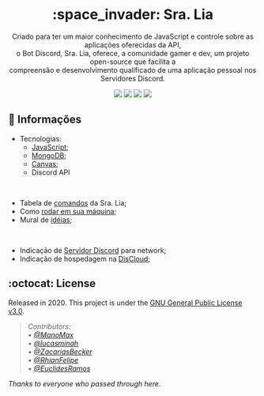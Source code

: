 <h1 align="center"> :space_invader: Sra. Lia </h1>

<p align="center">
  Criado para ter um maior conhecimento de JavaScript e controle sobre as aplicações oferecidas da API, <br>
  o Bot Discord, Sra. Lia, oferece, a comunidade gamer e dev, um projeto open-source que facilita a <br>
  compreensão e desenvolvimento qualificado de uma aplicação pessoal nos Servidores Discord.
</p>

<p align="center">
  <img src="https://img.shields.io/github/contributors/MelhorDeTres/sra-lia?style=flat-square"> <img src="https://img.shields.io/github/last-commit/MelhorDeTres/sra-lia?style=flat-square"> <img src="https://img.shields.io/github/languages/top/MelhorDeTres/sra-lia?style=flat-square"> <img src="https://img.shields.io/discord/635170515937656833?label=chat%20discord&style=flat-square">
 </p>
 

## :triangular_flag_on_post: Informações

- Tecnologias:
  - [JavaScript](https://www.javascript.com/);
  - [MongoDB](https://www.mongodb.com);
  - [Canvas](https://canvas.instructure.com/doc/api/);
  - Discord API
  
<br>

- Tabela de [comandos](documentacao/COMANDOS.md) da Sra. Lia;
- Como [rodar em sua máquina](documentacao/SETBOT.md);
- Mural de [idéias](https://www.notion.so/Bot-Sr-Lia-MD3-d6a627905612445dbfd0794c373c91c0);

<br>

- Indicação de [Servidor Discord](https://discord.gg/ASwuvJr) para network;
- Indicação de hospedagem na [DisCloud](https://discloudbot.com/);

## :octocat: License

Released in 2020.
This project is under the [GNU General Public License v3.0](https://github.com/ManoMax/BotDiscord/blob/master/LICENSE.txt).

<p><i>
  
> *Contributors:* <br>
> • *[@ManoMax](https://github.com/ManoMax)* <br>
> • *[@lucasminah](https://github.com/lucasminah)* <br>
> • *[@ZacariasBecker](https://github.com/ZacariasBecker)* <br>
> • *[@RhianFelipe](https://github.com/RhianFelipe)* <br>
> • *[@EuclidesRamos](https://github.com/EuclidesRamos)* <br>

  *Thanks to everyone who passed through here.*
</i></p>
